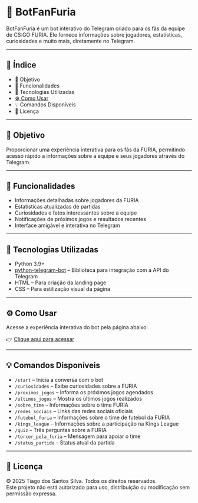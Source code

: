 # 🦊 BotFanFuria

BotFanFuria é um bot interativo do Telegram criado para os fãs da equipe de CS:GO FURIA. Ele fornece informações sobre jogadores, estatísticas, curiosidades e muito mais, diretamente no Telegram.

---

## 📌 Índice

- 🎯 Objetivo
- 🧠 Funcionalidades
- 🚀 Tecnologias Utilizadas
- [⚙️ Como Usar](#️-como-usar)
- 💡 Comandos Disponíveis
- 📄 Licença

---

## 🎯 Objetivo

Proporcionar uma experiência interativa para os fãs da FURIA, permitindo acesso rápido a informações sobre a equipe e seus jogadores através do Telegram.

---

## 🧠 Funcionalidades

- Informações detalhadas sobre jogadores da FURIA
- Estatísticas atualizadas de partidas
- Curiosidades e fatos interessantes sobre a equipe
- Notificações de próximos jogos e resultados recentes
- Interface amigável e interativa no Telegram

---

## 🚀 Tecnologias Utilizadas

- Python 3.9+
- [python-telegram-bot](https://python-telegram-bot.org/) – Biblioteca para integração com a API do Telegram
- HTML – Para criação da landing page
- CSS – Para estilização visual da página

---

## ⚙️ Como Usar

Acesse a experiência interativa do bot pela página abaixo:

👉 [Clique aqui para acessar]( https://tiagosaannttos.github.io/BotFanFuria/)

---

## 💡 Comandos Disponíveis

- `/start` – Inicia a conversa com o bot
- `/curiosidades` – Exibe curiosidades sobre a FURIA
- `/proximos_jogos` – Informa os próximos jogos agendados
- `/ultimos_jogos` – Mostra os últimos jogos realizados
- `/sobre_time` – Informações sobre o time FURIA
- `/redes_sociais` – Links das redes sociais oficiais
- `/futebol_furia` – Informações sobre o time de futebol da FURIA
- `/kings_league` – Informações sobre a participação na Kings League
- `/quiz` – Três perguntas sobre a FURIA
- `/torcer_pela_furia` – Mensagem para apoiar o time
- `/status_partida` – Status atual da partida

---

## 📄 Licença

© 2025 Tiago dos Santos Silva. Todos os direitos reservados.  
Este projeto não está autorizado para uso, distribuição ou modificação sem permissão expressa.
